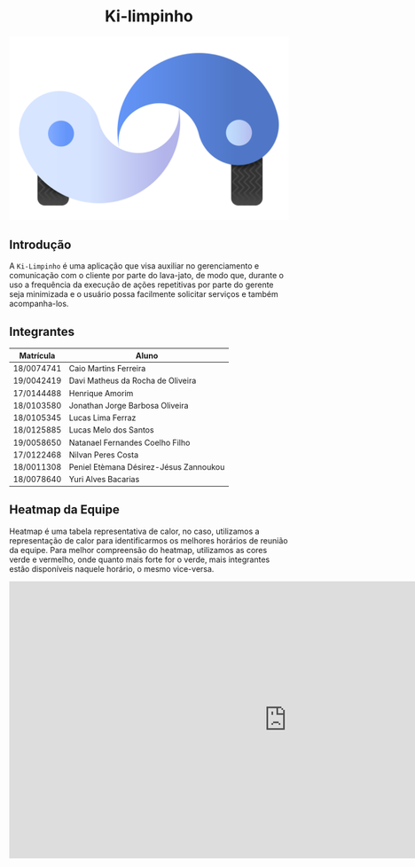 # <center> Ki-limpinho  </center>

<center>

 ![logo](assets/img/personalizacao/logoRodas.svg)

 </center>


## Introdução

A `Ki-Limpinho` é uma aplicação que visa auxiliar no gerenciamento e comunicação com o cliente por parte do lava-jato, de modo que, durante o uso a frequência da execução de ações repetitivas por parte do gerente seja minimizada e o usuário possa facilmente solicitar serviços e também acompanha-los.

## Integrantes

<center>

|Matrícula | Aluno |
| -- | -- |
| 18/0074741  |  Caio Martins Ferreira |
| 19/0042419 |  Davi Matheus da Rocha de Oliveira |
| 17/0144488  |  Henrique Amorim |
| 18/0103580  |  Jonathan Jorge Barbosa Oliveira |
| 18/0105345  |  Lucas Lima Ferraz |
| 18/0125885  |  Lucas Melo dos Santos |
| 19/0058650  |  Natanael Fernandes Coelho Filho |
| 17/0122468  |  Nilvan Peres Costa |
| 18/0011308  |  Peniel Etèmana Désirez-Jésus Zannoukou |
| 18/0078640  |  Yuri Alves Bacarias |

</center>

## Heatmap da Equipe

Heatmap é uma tabela representativa de calor, no caso, utilizamos a representação de calor para identificarmos os melhores horários de reunião da equipe. Para melhor compreensão do heatmap, utilizamos as cores verde e vermelho, onde quanto mais forte for o verde, mais integrantes estão disponíveis naquele horário, o mesmo vice-versa.

<center><iframe width="1000" height="500" frameborder="0" scrolling="no" src="https://docs.google.com/spreadsheets/d/e/2PACX-1vQN0clKlC1VflmaKzLpZGpErGSqj9UxbNGHBD5kM41qzRNBB5_HJ0_Tb6qf5KEN69ASGy3X1j9i9gjW/pubhtml?gid=510136647&amp;single=true&amp;widget=false&amp;headers=false&chrome=false"></iframe></center>
